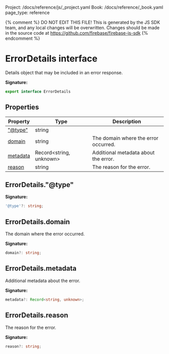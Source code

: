 Project: /docs/reference/js/_project.yaml
Book: /docs/reference/_book.yaml
page_type: reference

{% comment %}
DO NOT EDIT THIS FILE!
This is generated by the JS SDK team, and any local changes will be
overwritten. Changes should be made in the source code at
https://github.com/firebase/firebase-js-sdk
{% endcomment %}

# ErrorDetails interface
Details object that may be included in an error response.

<b>Signature:</b>

```typescript
export interface ErrorDetails 
```

## Properties

|  Property | Type | Description |
|  --- | --- | --- |
|  ["@type"](./vertexai-preview.errordetails.md#errordetails"@type") | string |  |
|  [domain](./vertexai-preview.errordetails.md#errordetailsdomain) | string | The domain where the error occurred. |
|  [metadata](./vertexai-preview.errordetails.md#errordetailsmetadata) | Record&lt;string, unknown&gt; | Additional metadata about the error. |
|  [reason](./vertexai-preview.errordetails.md#errordetailsreason) | string | The reason for the error. |

## ErrorDetails."@type"

<b>Signature:</b>

```typescript
'@type'?: string;
```

## ErrorDetails.domain

The domain where the error occurred.

<b>Signature:</b>

```typescript
domain?: string;
```

## ErrorDetails.metadata

Additional metadata about the error.

<b>Signature:</b>

```typescript
metadata?: Record<string, unknown>;
```

## ErrorDetails.reason

The reason for the error.

<b>Signature:</b>

```typescript
reason?: string;
```
